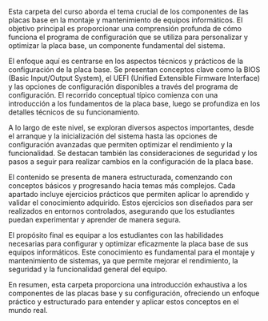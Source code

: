 Esta carpeta del curso aborda el tema crucial de los componentes de las placas base en la montaje y mantenimiento de equipos informáticos. El objetivo principal es proporcionar una comprensión profunda de cómo funciona el programa de configuración que se utiliza para personalizar y optimizar la placa base, un componente fundamental del sistema.

El enfoque aquí es centrarse en los aspectos técnicos y prácticos de la configuración de la placa base. Se presentan conceptos clave como la BIOS (Basic Input/Output System), el UEFI (Unified Extensible Firmware Interface) y las opciones de configuración disponibles a través del programa de configuración. El recorrido conceptual típico comienza con una introducción a los fundamentos de la placa base, luego se profundiza en los detalles técnicos de su funcionamiento.

A lo largo de este nivel, se exploran diversos aspectos importantes, desde el arranque y la inicialización del sistema hasta las opciones de configuración avanzadas que permiten optimizar el rendimiento y la funcionalidad. Se destacan también las consideraciones de seguridad y los pasos a seguir para realizar cambios en la configuración de la placa base.

El contenido se presenta de manera estructurada, comenzando con conceptos básicos y progresando hacia temas más complejos. Cada apartado incluye ejercicios prácticos que permiten aplicar lo aprendido y validar el conocimiento adquirido. Estos ejercicios son diseñados para ser realizados en entornos controlados, asegurando que los estudiantes puedan experimentar y aprender de manera segura.

El propósito final es equipar a los estudiantes con las habilidades necesarias para configurar y optimizar eficazmente la placa base de sus equipos informáticos. Este conocimiento es fundamental para el montaje y mantenimiento de sistemas, ya que permite mejorar el rendimiento, la seguridad y la funcionalidad general del equipo.

En resumen, esta carpeta proporciona una introducción exhaustiva a los componentes de las placas base y su configuración, ofreciendo un enfoque práctico y estructurado para entender y aplicar estos conceptos en el mundo real.

